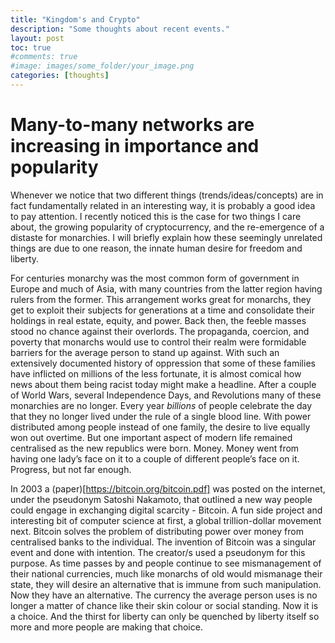 ```yaml
---
title: "Kingdom's and Crypto"
description: "Some thoughts about recent events."
layout: post
toc: true
#comments: true
#image: images/some_folder/your_image.png
categories: [thoughts]
---
```


# Many-to-many networks are increasing in importance and popularity


Whenever we notice that two different things (trends/ideas/concepts) are in fact fundamentally related in an interesting way, it is probably a good idea to pay attention. I recently noticed this is the case for two things I care about, the growing popularity of cryptocurrency, and the re-emergence of a distaste for monarchies. I will briefly explain how these seemingly unrelated things are due to one reason, the innate human desire for freedom and liberty. 

For centuries monarchy was the most common form of government in Europe and much of Asia, with many countries from the latter region having rulers from the former. This arrangement works great for monarchs, they get to exploit their subjects for generations at a time and consolidate their holdings in real estate, equity, and power. Back then, the feeble masses stood no chance against their overlords. The propaganda, coercion, and poverty that monarchs would use to control their realm were formidable barriers for the average person to stand up against. With such an extensively documented history of oppression that some of these families have inflicted on millions of the less fortunate, it is almost comical how news about them being racist today might make a headline. After a couple of World Wars, several Independence Days, and Revolutions many of these monarchies are no longer. Every year *billions* of people celebrate the day that they no longer lived under the rule of a single blood line. With power distributed among people instead of one family, the desire to live equally won out overtime. But one important aspect of modern life remained centralised as the new republics were born. Money. Money went from having one lady’s face on it to a couple of different people’s face on it. Progress, but not far enough. 

In 2003 a (paper)[https://bitcoin.org/bitcoin.pdf] was posted on the internet, under the pseudonym Satoshi Nakamoto, that outlined a new way people could engage in exchanging digital scarcity - Bitcoin. A fun side project and interesting bit of computer science at first, a global trillion-dollar movement next. Bitcoin solves the problem of distributing power over money from centralised banks to the individual. The invention of Bitcoin was a singular event and done with intention. The creator/s used a pseudonym for this purpose. As time passes by and people continue to see mismanagement of their national currencies, much like monarchs of old would mismanage their state, they will desire an alternative that is immune from such manipulation. Now they have an alternative. The currency the average person uses is no longer a matter of chance like their skin colour or social standing. Now it is a choice. And the thirst for liberty can only be quenched by liberty itself so more and more people are making that choice.



